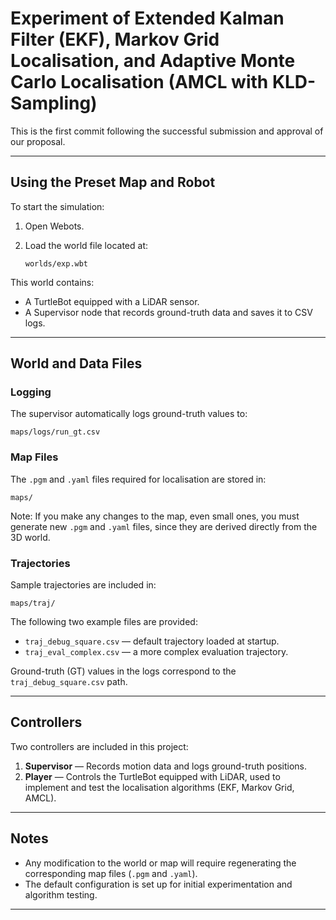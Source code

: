 # Experiment of Extended Kalman Filter (EKF), Markov Grid Localisation, and Adaptive Monte Carlo Localisation (AMCL with KLD-Sampling)

This is the first commit following the successful submission and approval of our proposal.

---

## Using the Preset Map and Robot

To start the simulation:

1. Open Webots.
2. Load the world file located at:

   ```
   worlds/exp.wbt
   ```

This world contains:

* A TurtleBot equipped with a LiDAR sensor.
* A Supervisor node that records ground-truth data and saves it to CSV logs.

---

## World and Data Files

### Logging

The supervisor automatically logs ground-truth values to:

```
maps/logs/run_gt.csv
```

### Map Files

The `.pgm` and `.yaml` files required for localisation are stored in:

```
maps/
```

Note: If you make any changes to the map, even small ones, you must generate new `.pgm` and `.yaml` files, since they are derived directly from the 3D world.

### Trajectories

Sample trajectories are included in:

```
maps/traj/
```

The following two example files are provided:

* `traj_debug_square.csv` — default trajectory loaded at startup.
* `traj_eval_complex.csv` — a more complex evaluation trajectory.

Ground-truth (GT) values in the logs correspond to the `traj_debug_square.csv` path.

---

## Controllers

Two controllers are included in this project:

1. **Supervisor** — Records motion data and logs ground-truth positions.
2. **Player** — Controls the TurtleBot equipped with LiDAR, used to implement and test the localisation algorithms (EKF, Markov Grid, AMCL).

---

## Notes

* Any modification to the world or map will require regenerating the corresponding map files (`.pgm` and `.yaml`).
* The default configuration is set up for initial experimentation and algorithm testing.

---

